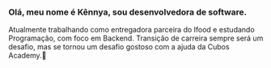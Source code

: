 ### Olá, meu nome é Kênnya, sou desenvolvedora de software. 
Atualmente trabalhando como entregadora parceira do Ifood e estudando Programação, com foco em Backend.
Transição de carreira sempre será um desafio, mas se tornou um desafio gostoso com a ajuda da Cubos Academy.👋

<!--
**lopesken/lopesken** is a ✨ _special_ ✨ repository because its `README.md` (this file) appears on your GitHub profile.

Here are some ideas to get you started:

- 🔭 I’m currently working on ...
- 🌱 I’m currently learning ...
- 👯 I’m looking to collaborate on ...
- 🤔 I’m looking for help with ...
- 💬 Ask me about ...
- 📫 How to reach me: ...
- 😄 Pronouns: ...
- ⚡ Fun fact: ...
-->
